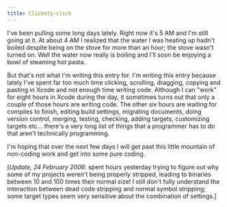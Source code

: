 ```yaml
---
title: Clickety-click
---
```


I've been pulling some long days lately. Right now it's 5 AM and I'm still going at it. At about 4 AM I realized that the water I was heating up hadn't boiled despite being on the stove for more than an hour; the stove wasn't turned on. Well the water now really is boiling and I'll soon be enjoying a bowl of steaming hot pasta.

But that's not what I'm writing this entry for. I'm writing this entry because lately I've spent far too much time clicking, scrolling, dragging, copying and pasting in Xcode and not enough time writing code. Although I can "work" for eight hours in Xcode during the day, it sometimes turns out that only a couple of those hours are writing code. The other six hours are waiting for compiles to finish, editing build settings, migrating documents, doing version control, merging, testing, checking, adding targets, customizing targets etc... there's a very long list of things that a programmer has to do that aren't technically programming.

I'm hoping that over the next few days I will get past this little mountain of non-coding work and get into some pure coding.

\[*Update, 24 February 2006*: spent hours yesterday trying to figure out why some of my projects weren't being properly stripped, leading to binaries between 10 and 100 times their normal size! I still don't fully understand the interaction between dead code stripping and normal symbol stripping; some target types seem very sensitive about the combination of settings.\]
